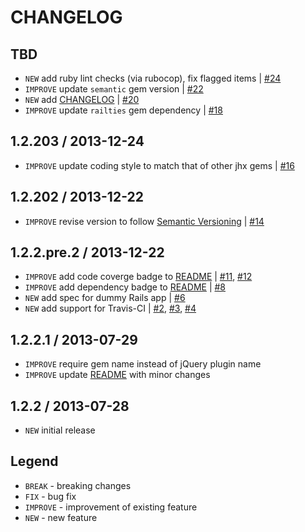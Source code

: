 CHANGELOG
=========

TBD
------------------

- `NEW` add ruby lint checks (via rubocop), fix flagged items | [#24][]
- `IMPROVE` update `semantic` gem version | [#22][]
- `NEW` add [CHANGELOG](CHANGELOG.md) | [#20][]
- `IMPROVE` update `railties` gem dependency | [#18][]


1.2.203 / 2013-12-24
--------------------

- `IMPROVE` update coding style to match that of other jhx gems | [#16][]


1.2.202 / 2013-12-22
--------------------

- `IMPROVE` revise version to follow [Semantic Versioning](semver.org) | [#14][]


1.2.2.pre.2 / 2013-12-22
------------------------

- `IMPROVE` add code coverge badge to [README](README.md) | [#11][], [#12][]
- `IMPROVE` add dependency badge to [README](README.md) | [#8][]
- `NEW` add spec for dummy Rails app | [#6][]
- `NEW` add support for Travis-CI | [#2][], [#3][], [#4][]


1.2.2.1 / 2013-07-29
--------------------

- `IMPROVE` require gem name instead of jQuery plugin name
- `IMPROVE` update [README](README.md) with minor changes


1.2.2 / 2013-07-28
------------------

- `NEW` initial release


Legend
------

- `BREAK`   - breaking changes
- `FIX`     - bug fix
- `IMPROVE` - improvement of existing feature
- `NEW`     - new feature

<!--- The following link definition list is generated by PimpMyChangelog --->
[#2]: https://github.com/jhx/gem-enableplaceholder-jquery-rails/issues/2
[#3]: https://github.com/jhx/gem-enableplaceholder-jquery-rails/issues/3
[#4]: https://github.com/jhx/gem-enableplaceholder-jquery-rails/issues/4
[#6]: https://github.com/jhx/gem-enableplaceholder-jquery-rails/issues/6
[#8]: https://github.com/jhx/gem-enableplaceholder-jquery-rails/issues/8
[#11]: https://github.com/jhx/gem-enableplaceholder-jquery-rails/issues/11
[#12]: https://github.com/jhx/gem-enableplaceholder-jquery-rails/issues/12
[#14]: https://github.com/jhx/gem-enableplaceholder-jquery-rails/issues/14
[#16]: https://github.com/jhx/gem-enableplaceholder-jquery-rails/issues/16
[#18]: https://github.com/jhx/gem-enableplaceholder-jquery-rails/issues/18
[#20]: https://github.com/jhx/gem-enableplaceholder-jquery-rails/issues/20
[#22]: https://github.com/jhx/gem-enableplaceholder-jquery-rails/issues/22
[#24]: https://github.com/jhx/gem-enableplaceholder-jquery-rails/issues/24
